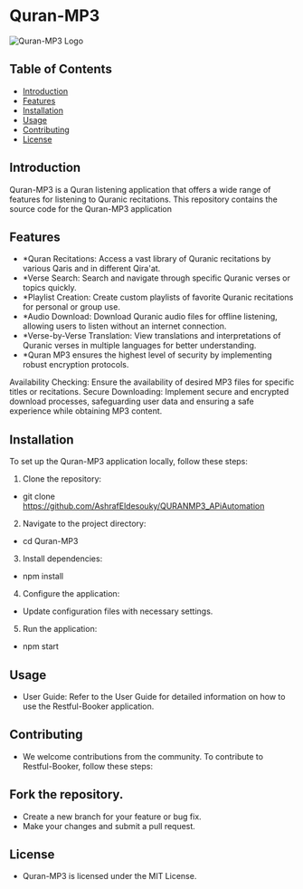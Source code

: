 # Quran-MP3

![Quran-MP3 Logo](https://is1-ssl.mzstatic.com/image/thumb/Purple124/v4/ba/3c/1c/ba3c1c95-c2f0-471f-067c-fa5f1f74edc3/source/512x512bb.jpg)

## Table of Contents

- [Introduction](#introduction)
- [Features](#features)
- [Installation](#installation)
- [Usage](#usage)
- [Contributing](#contributing)
- [License](#license)

## Introduction

Quran-MP3 is a Quran listening application that offers a wide range of features for listening to Quranic recitations. This repository contains the source code for the Quran-MP3 application

## Features

- *Quran Recitations: Access a vast library of Quranic recitations by various Qaris and in different Qira'at.
- *Verse Search: Search and navigate through specific Quranic verses or topics quickly.
- *Playlist Creation: Create custom playlists of favorite Quranic recitations for personal or group use.
- *Audio Download: Download Quranic audio files for offline listening, allowing users to listen without an internet connection.
- *Verse-by-Verse Translation: View translations and interpretations of Quranic verses in multiple languages for better understanding.
- *Quran MP3 ensures the highest level of security by implementing robust encryption protocols.


Availability Checking: Ensure the availability of desired MP3 files for specific titles or recitations.
Secure Downloading: Implement secure and encrypted download processes, safeguarding user data and ensuring a safe experience while obtaining MP3 content.

## Installation

To set up the Quran-MP3 application locally, follow these steps:

1. Clone the repository:
*   git clone https://github.com/AshrafEldesouky/QURANMP3_APiAutomation
2. Navigate to the project directory:
*   cd Quran-MP3
3. Install dependencies:
*   npm install
4. Configure the application:

* Update configuration files with necessary settings.
5. Run the application:
*   npm start

## Usage
* User Guide: Refer to the User Guide for detailed information on how to use the Restful-Booker application.

## Contributing
* We welcome contributions from the community. To contribute to Restful-Booker, follow these steps:

## Fork the repository.
* Create a new branch for your feature or bug fix.
* Make your changes and submit a pull request.

## License
* Quran-MP3 is licensed under the MIT License.